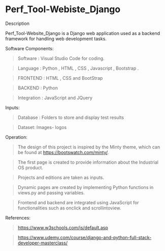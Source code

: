 # Perf_Tool-Webiste_Django

Description

Perf_Tool-Website_Django is a Django web application used as a backend framework for handling web development tasks.

Software Components:

> Software : Visual Studio Code for coding.

> Language : Python , HTML , CSS , Javascript , Bootstrap .

> FRONTEND : HTML , CSS and BootStrap

> BACKEND  : Python

> Integration : JavaScript and JQuery 
             

Inputs:

> Database : Folders to store and display test results

> Dataset: Images- logos


Operation:

>  The design of this project is inspired by the Minty theme, which can be found at https://bootswatch.com/minty/.

> The first page is created to provide information about the Industrial OS product.

> Projects and editions are taken as inputs.

> Dynamic pages are created by implementing Python functions in views.py and passing variables.

>  Frontend and backend are integrated using JavaScript for functionalities such as onclick and scrollintoview.


References:

> https://www.w3schools.com/js/default.asp

> https://www.udemy.com/course/django-and-python-full-stack-developer-masterclass/
